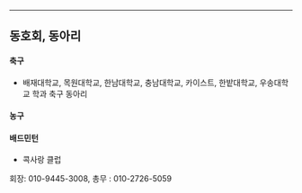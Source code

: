 ****
## 동호회, 동아리

#### 축구
- 배재대학교, 목원대학교, 한남대학교, 충남대학교, 카이스트, 한밭대학교, 우송대학교 학과 축구 동아리

#### 농구

#### 배드민턴

- 콕사랑 클럽

회장: 010-9445-3008, 총무 : 010-2726-5059

